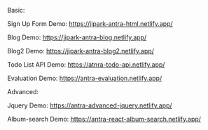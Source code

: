 Basic:

Sign Up Form Demo: https://jipark-antra-html.netlify.app/

Blog Demo: https://jipark-antra-blog.netlify.app/

Blog2 Demo: https://jipark-antra-blog2.netlify.app/

Todo List API Demo: https://atnra-todo-api.netlify.app/

Evaluation Demo: https://antra-evaluation.netlify.app/

Advanced:

Jquery Demo: https://antra-advanced-jquery.netlify.app/

Album-search Demo: https://antra-react-album-search.netlify.app/
